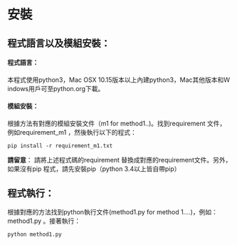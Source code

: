 # 安裝
## 程式語言以及模組安裝：
#### 程式語言：
本程式使用python3，Mac OSX 10.15版本以上內建python3，Mac其他版本和Ｗindows用戶可至python.org下載。  
#### 模組安裝：
根據方法有對應的模組安裝文件（m1 for method1..)。找到requirement 文件，例如requirement_m1 ，然後執行以下的程式：   
```
pip install -r requirement_m1.txt   

```   
**請留意**： 請將上述程式碼的requirement 替換成對應的requirement文件。另外，如果沒有pip 程式，請先安裝pip（python 3.4以上皆自帶pip）
## 程式執行：
根據對應的方法找到python執行文件(method1.py for method 1....)，例如：method1.py 。接著執行：
```
python method1.py

```
